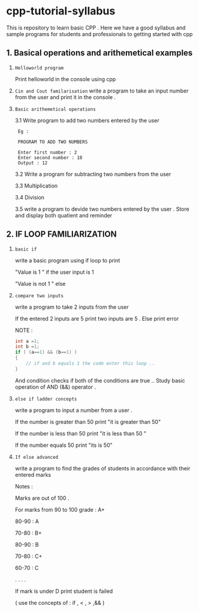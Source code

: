 # cpp-tutorial-syllabus
This is repository to learn basic CPP . Here we have a good syllabus and sample programs for students and professionals to getting started with cpp


## 1.  Basical operations and arithemetical examples

1. `Helloworld program `
   
    Print helloworld in the console using cpp

2. `Cin and Cout familarisation`
    write a program to take an input number from the user and print it in the console .
3. `Basic arithemetical operations `
    
    3.1 Write program to add two numbers entered by the user 

        Eg :

        PROGRAM TO ADD TWO NUMBERS

        Enter first number : 2
        Enter second number : 10
        Output : 12

    3.2 Write a program for subtracting two numbers from the user

    3.3 Multiplication

    3.4 Division

    3.5 write a program to devide two numbers entered by the user . Store and display both quatient and reminder 


## 2.  IF LOOP FAMILIARIZATION

1. `basic if `
    
    write a basic program using if loop to print

    "Value is 1 " if the user input is 1

    "Value is not 1 " else


2.  `compare two inputs`

    write a program to take 2 inputs from the user

    If the entered 2 inputs are 5 print two inputs are 5 .
    Else print error

    NOTE :

    ```cpp
    int a =1;
    int b =1;
    if ( (a==1) && (b==1) )
    {
        // if and b equals 1 the code enter this loop ..
    }
    ```

    And condition checks if both of the conditions are true ..
    Study basic operation of AND (&&) operator .
3. `else if ladder concepts `

    write a program to input a number from a user .

    If the number is greater than 50 print "it is greater than 50"

    If the number is less than 50 print "it is less than 50 "

    If the number equals 50 print "its is 50"

4. ` If else advanced  `

    write a program to find the grades of students in accordance with their entered marks


    Notes :

    Marks are out of 100 .

    For marks from 90 to 100 grade : A+

    80-90 : A

    70-80 : B+

    80-90 : B

    70-80 : C+

    60-70 : C

    .
    .
    .
    .

    If mark is under D print student is failed

    ( use the concepts of : if , < , > ,&& )
